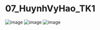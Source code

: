 # 07_HuynhVyHao_TK1
![image](https://github.com/HuynhVyHao/07_HuynhVyHao_TK1/assets/97943392/2182bf45-fcba-4c7a-97c3-731d65e14383)
![image](https://github.com/HuynhVyHao/07_HuynhVyHao_TK1/assets/97943392/0d8ffee0-3ced-452f-a16d-4f3a84fab406)
![image](https://github.com/HuynhVyHao/07_HuynhVyHao_TK1/assets/97943392/6fb3581e-f5cf-4391-aad3-062b4a7f7dc5)


